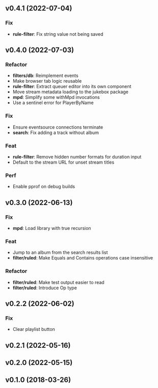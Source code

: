 ## v0.4.1 (2022-07-04)

### Fix

- **rule-filter**: Fix string value not being saved

## v0.4.0 (2022-07-03)

### Refactor

- **filters/db**: Reimplement events
- Make browser tab logic reusable
- **rule-filter**: Extract queuer editor into its own component
- Move stream metadata loading to the jukebox package
- **mpd**: Simplify some withMpd invocations
- Use a sentinel error for PlayerByName

### Fix

- Ensure eventsource connections terminate
- **search**: Fix adding a track without album

### Feat

- **rule-filter**: Remove hidden number formats for duration input
- Default to the stream URL for unset stream titles

### Perf

- Enable pprof on debug builds

## v0.3.0 (2022-06-13)

### Fix

- **mpd**: Load library with true recursion

### Feat

- Jump to an album from the search results list
- **filter/ruled**: Make Equals and Contains operations case insensitive

### Refactor

- **filter/ruled**: Make test output easier to read
- **filter/ruled**: Introduce Op type

## v0.2.2 (2022-06-02)

### Fix

- Clear playlist button

## v0.2.1 (2022-05-16)

## v0.2.0 (2022-05-15)

## v0.1.0 (2018-03-26)
